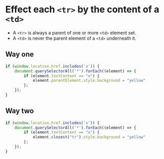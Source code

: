 # Effect each `<tr>` by the content of a `<td>`

* A `<tr>` is always a parent of one or more `<td>` element set.
* A `<td>` is never the parent element of a `<td>` underneath it.

## Way one

```js
if (window.location.href.includes('x')) {
    document.querySelectorAll('*').forEach((element) => {
        if (element.textContent == "x") {
            element.parentElement.style.background = "yellow"
        };
    });
}
```

## Way two

```js
if (window.location.href.includes('x')) {
    document.querySelectorAll('*').forEach((element) => {
        if (element.textContent == "x") {
            element.closest("tr").style.background = "yellow"
        };
    });
}
```
